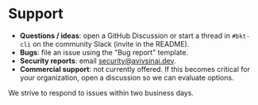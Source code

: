 # Support

- **Questions / ideas**: open a GitHub Discussion or start a thread in
  `#bkt-cli` on the community Slack (invite in the README).
- **Bugs**: file an issue using the "Bug report" template.
- **Security reports**: email [security@avivsinai.dev](mailto:security@avivsinai.dev).
- **Commercial support**: not currently offered. If this becomes critical for
  your organization, open a discussion so we can evaluate options.

We strive to respond to issues within two business days.
